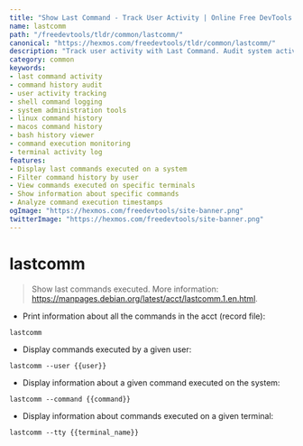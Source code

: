 ```yaml
---
title: "Show Last Command - Track User Activity | Online Free DevTools by Hexmos"
name: lastcomm
path: "/freedevtools/tldr/common/lastcomm/"
canonical: "https://hexmos.com/freedevtools/tldr/common/lastcomm/"
description: "Track user activity with Last Command. Audit system activity, monitor command execution, and identify user behavior. Free online tool, no registration required."
category: common
keywords:
- last command activity
- command history audit
- user activity tracking
- shell command logging
- system administration tools
- linux command history
- macos command history
- bash history viewer
- command execution monitoring
- terminal activity log
features:
- Display last commands executed on a system
- Filter command history by user
- View commands executed on specific terminals
- Show information about specific commands
- Analyze command execution timestamps
ogImage: "https://hexmos.com/freedevtools/site-banner.png"
twitterImage: "https://hexmos.com/freedevtools/site-banner.png"
---
```


# lastcomm

> Show last commands executed.
> More information: <https://manpages.debian.org/latest/acct/lastcomm.1.en.html>.

- Print information about all the commands in the acct (record file):

`lastcomm`

- Display commands executed by a given user:

`lastcomm --user {{user}}`

- Display information about a given command executed on the system:

`lastcomm --command {{command}}`

- Display information about commands executed on a given terminal:

`lastcomm --tty {{terminal_name}}`
